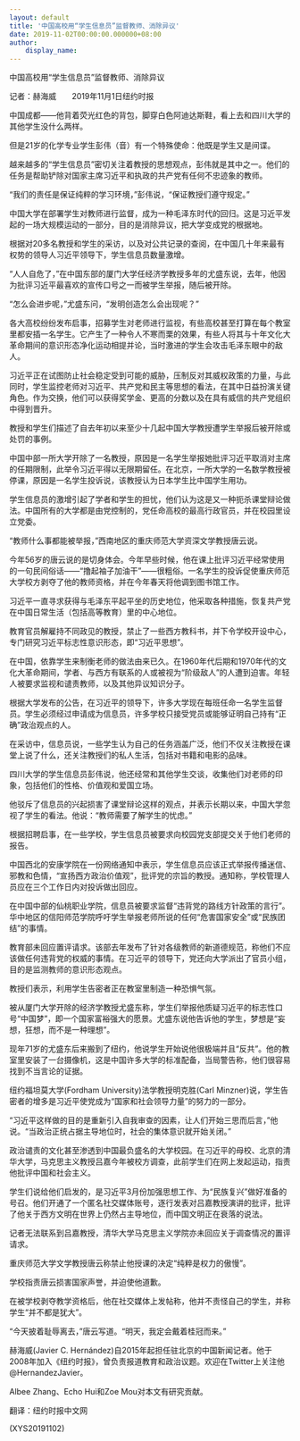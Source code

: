 ```yaml
---
layout: default
title: '中国高校用“学生信息员”监督教师、消除异议'
date: 2019-11-02T00:00:00.000000+08:00
author:
    display_name: 
---
```


中国高校用“学生信息员”监督教师、消除异议

记者：赫海威　　2019年11月1日纽约时报

中国成都——他背着荧光红色的背包，脚穿白色阿迪达斯鞋，看上去和四川大学的其他学生没什么两样。

但是21岁的化学专业学生彭伟（音）有一个特殊使命：他既是学生又是间谍。

越来越多的“学生信息员”密切关注着教授的思想观点，彭伟就是其中之一。他们的任务是帮助铲除对国家主席习近平和执政的共产党有任何不忠迹象的教师。

“我们的责任是保证纯粹的学习环境，”彭伟说，“保证教授们遵守规定。”

中国大学在部署学生对教师进行监督，成为一种毛泽东时代的回归。这是习近平发起的一场大规模运动的一部分，目的是消除异议，把大学变成党的根据地。

根据对20多名教授和学生的采访，以及对公共记录的查阅，在中国几十年来最有权势的领导人习近平领导下，学生信息员数量激增。

“人人自危了，”在中国东部的厦门大学任经济学教授多年的尤盛东说，去年，他因为批评习近平最喜欢的宣传口号之一而被学生举报，随后被开除。

“怎么会进步呢，”尤盛东问，“发明创造怎么会出现呢？”

各大高校纷纷发布启事，招募学生对老师进行监视，有些高校甚至打算在每个教室里都安插一名学生。它产生了一种令人不寒而栗的效果，有些人将其与十年文化大革命期间的意识形态净化运动相提并论，当时激进的学生会攻击毛泽东眼中的敌人。

习近平正在试图防止社会稳定受到可能的威胁，压制反对其威权政策的力量，与此同时，学生监控老师对习近平、共产党和民主等思想的看法，在其中日益扮演关键角色。作为交换，他们可以获得奖学金、更高的分数以及在具有威信的共产党组织中得到晋升。

教授和学生们描述了自去年初以来至少十几起中国大学教授遭学生举报后被开除或处罚的事例。

中国中部一所大学开除了一名教授，原因是一名学生举报她批评习近平取消对主席的任期限制，此举令习近平得以无限期留任。在北京，一所大学的一名数学教授被停课，原因是一名学生投诉说，该教授认为日本学生比中国学生用功。

学生信息员的激增引起了学者和学生的担忧，他们认为这是又一种扼杀课堂辩论做法。中国所有的大学都是由党控制的，党任命高校的最高行政官员，并在校园里设立党委。

“教师什么事都能被举报，”西南地区的重庆师范大学资深文学教授唐云说。

今年56岁的唐云说的是切身体会。今年早些时候，他在课上批评习近平经常使用的一句民间俗话——“撸起袖子加油干”——很粗俗。一名学生的投诉促使重庆师范大学校方剥夺了他的教师资格，并在今年春天将他调到图书馆工作。

习近平一直寻求获得与毛泽东平起平坐的历史地位，他采取各种措施，恢复共产党在中国日常生活（包括高等教育）里的中心地位。

教育官员解雇持不同政见的教授，禁止了一些西方教科书，并下令学校开设中心，专门研究习近平标志性意识形态，即“习近平思想”。

在中国，依靠学生来制衡老师的做法由来已久。在1960年代后期和1970年代的文化大革命期间，学者、与西方有联系的人或被视为“阶级敌人”的人遭到迫害。年轻人被要求监视和谴责教师，以及其他异议知识分子。

根据大学发布的公告，在习近平的领导下，许多大学现在每班任命一名学生监督员。学生必须经过申请成为信息员，许多学校只接受党员或能够证明自己持有“正确”政治观点的人。

在采访中，信息员说，一些学生认为自己的任务涵盖广泛，他们不仅关注教授在课堂上说了什么，还关注教授们的私人生活，包括对书籍和电影的品味。

四川大学的学生信息员彭伟说，他还经常和其他学生交谈，收集他们对老师的印象，包括他们的性格、价值观和爱国立场。

他驳斥了信息员的兴起损害了课堂辩论这样的观点，并表示长期以来，中国大学忽视了学生的看法。他说：“教师需要了解学生的忧虑。”

根据招聘启事，在一些学校，学生信息员被要求向校园党支部提交关于他们老师的报告。

中国西北的安康学院在一份网络通知中表示，学生信息员应该正式举报传播迷信、邪教和色情，“宣扬西方政治价值观”，批评党的宗旨的教授。通知称，学校管理人员应在三个工作日内对投诉做出回应。

在中国中部的仙桃职业学院，信息员被要求监督“违背党的路线方针政策的言行”。华中地区的信阳师范学院呼吁学生举报老师所说的任何“危害国家安全”或“民族团结”的事情。

教育部未回应置评请求。该部去年发布了针对各级教师的新道德规范，称他们不应该做任何违背党的权威的事情。在习近平的领导下，党还向大学派出了官员小组，目的是监测教师的意识形态观点。

教授们表示，利用学生告密者正在教室里制造一种恐惧气氛。

被从厦门大学开除的经济学教授尤盛东称，学生们举报他质疑习近平的标志性口号“中国梦”，即一个国家富裕强大的愿景。尤盛东说他告诉他的学生，梦想是“妄想，狂想，而不是一种理想”。

现年71岁的尤盛东后来搬到了纽约，他说学生开始说他很极端并且“反共”。他的教室里安装了一台摄像机，这是中国许多大学的标准配备，当局警告称，他们很容易找到不当言论的证据。

纽约福坦莫大学(Fordham University)法学教授明克胜(Carl Minzner)说，学生告密者的增多是习近平使党成为“国家和社会领导力量”的努力的一部分。

“习近平这样做的目的是重新引入自我审查的因素，让人们开始三思而后言，”他说。“当政治正统占据主导地位时，社会的集体意识就开始关闭。”

政治谴责的文化甚至渗透到中国最负盛名的大学校园。在习近平的母校、北京的清华大学，马克思主义教授吕嘉今年被校方调查，此前学生们在网上发起运动，指责他批评中国和社会主义。

学生们说给他们启发的，是习近平3月份加强思想工作、为“民族复兴”做好准备的号召。他们开通了一个匿名社交媒体账号，逐行发表对吕嘉教授演讲的批评，批评了他关于西方文明在世界上仍然占主导地位，而中国文明正在衰落的说法。

记者无法联系到吕嘉教授，清华大学马克思主义学院亦未回应关于调查情况的置评请求。

重庆师范大学文学教授唐云称禁止他授课的决定“纯粹是权力的傲慢”。

学校指责唐云损害国家声誉，并迫使他道歉。

在被学校剥夺教学资格后，他在社交媒体上发帖称，他并不责怪自己的学生，并称学生“并不都是犹大”。

“今天披着耻辱离去，”唐云写道。“明天，我定会戴着桂冠而来。”

赫海威(Javier C. Hernández)自2015年起担任驻北京的中国新闻记者。他于2008年加入《纽约时报》，曾负责报道教育和政治议题。欢迎在Twitter上关注他 @HernandezJavier。

Albee Zhang、Echo Hui和Zoe Mou对本文有研究贡献。

翻译：纽约时报中文网

(XYS20191102)


